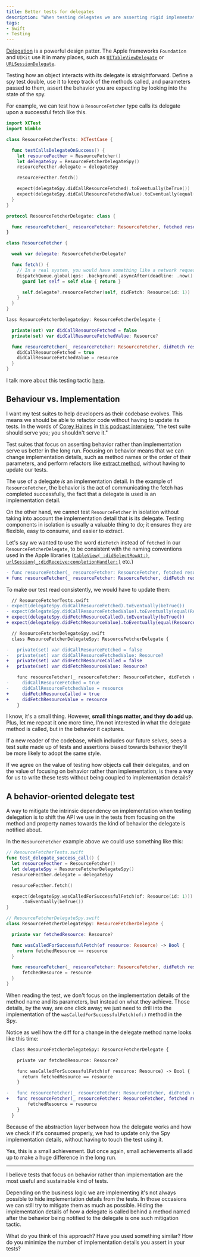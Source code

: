 ```yaml
---
title: Better tests for delegates
description: "When testing delegates we are asserting rigid implementation details. Here's a way to make those tests more flexible."
tags:
- Swift
- Testing
---
```


[Delegation](https://en.wikipedia.org/wiki/Delegation_pattern) is a powerful design patter.
The Apple frameworks `Foundation` and `UIKit` use it in many places,
such as [`UITableViewDelegate`](https://developer.apple.com/documentation/uikit/uitableviewdelegate)
or [`URLSessionDelegate`](https://developer.apple.com/documentation/foundation/urlsessiondelegate).

Testing how an object interacts with its delegate is straightforward.
Define a spy test double,
use it to keep track of the methods called, and parameters passed to them,
assert the behavior you are expecting by looking into the state of the spy.

For example,
we can test how a `ResourceFetcher` type calls its delegate upon a successful fetch like this.

```swift
import XCTest
import Nimble

class ResourceFetcherTests: XCTestCase {

  func testCallsDelegateOnSuccess() {
    let resourceFecther = ResourceFetcher()
    let delegateSpy = ResourceFetcherDelegateSpy()
    resourceFecther.delegate = delegateSpy

    resourceFecther.fetch()

    expect(delegateSpy.didCallResourceFetched).toEventually(beTrue())
    expect(delegateSpy.didCallResourceFetchedValue).toEventually(equal(Resource(id: 1)))
  }
}

protocol ResourceFetcherDelegate: class {

  func resourceFetcher(_ resourceFetcher: ResourceFetcher, fetched resource: Resource)
}

class ResourceFetcher {

  weak var delegate: ResourceFetcherDelegate?

  func fetch() {
    // In a real system, you would have something like a network request here.
    DispatchQueue.global(qos: .background).asyncAfter(deadline: .now() + 0.1) { [weak self] in
      guard let self = self else { return }

      self.delegate?.resourceFetcher(self, didFetch: Resource(id: 1))
    }
  }
}

lass ResourceFetcherDelegateSpy: ResourceFetcherDelegate {

  private(set) var didCallResourceFetched = false
  private(set) var didCallResourceFetchedValue: Resource?

  func resourceFetcher(_ resourceFetcher: ResourceFetcher, didFetch resource: Resource) {
    didCallResourceFetched = true
    didCallResourceFetchedValue = resource
  }
}
```

I talk more about this testing tactic [here](https://www.mokacoding.com/blog/testing-delegates-in-swift-with-xctest/).

## Behaviour vs. Implementation

I want my test suites to help developers as their codebase evolves.
This means we should be able to refactor code without having to update its tests.
In the words of [Corey Haines](http://articles.coreyhaines.com/)
in [this podcast interview](http://www.rubytestingpodcast.com/corey-haines),
"the test suite should serve you; you shouldn't serve it."

Test suites that focus on asserting behavior rather than implementation serve us better in the long run.
Focusing on behavior means that we can change implementation details,
such as method names or the order of their parameters,
and perform refactors like [extract method](https://refactoring.com/catalog/extractFunction.html),
without having to update our tests.

The use of a delegate _is_ an implementation detail.
In the example of `ResourceFetcher`,
the behavior is the act of communicating the fetch has completed successfully,
the fact that a delegate is used is an implementation detail.

On the other hand,
we cannot test `ResourceFetcher` in isolation without taking into account the implementation detail that is its delegate.
Testing components in isolation is usually a valuable thing to do;
it ensures they are flexible,
easy to consume,
and easier to extract.

Let's say we wanted to use the word `didFetch` instead of `fetched` in our `ResourceFetcherDelegate`,
to be consistent with the naming conventions used in the Apple libraries
([`tableView(_:didSelectRowAt:)`](https://developer.apple.com/documentation/uikit/uitableviewdelegate/1614877-tableview),
[`urlSession(_:didReceive:completionHandler:)`](https://developer.apple.com/documentation/foundation/urlsessiondelegate/1409308-urlsession)
etc.)

```diff
- func resourceFetcher(_ resourceFetcher: ResourceFetcher, fetched resource: Resource)
+ func resourceFetcher(_ resourceFetcher: ResourceFetcher, didFetch resource: Resource)
```

To make our test read consistently, we would have to update them:

```diff
  // ResourceFetcherTests.swift
- expect(delegateSpy.didCallResourceFetched).toEventually(beTrue())
- expect(delegateSpy.didCallResourceFetchedValue).toEventually(equal(Resource(id: 1)))
+ expect(delegateSpy.didFetchResourceCalled).toEventually(beTrue())
+ expect(delegateSpy.didFetchResourceValue).toEventually(equal(Resource(id: 1)))

  // ResourceFetcherDelegateSpy.swift
  class ResourceFetcherDelegateSpy: ResourceFetcherDelegate {

-   private(set) var didCallResourceFetched = false
-   private(set) var didCallResourceFetchedValue: Resource?
+   private(set) var didFetchResourceCalled = false
+   private(set) var didFetchResourceValue: Resource?

    func resourceFetcher(_ resourceFetcher: ResourceFetcher, didFetch resource: Resource) {
-     didCallResourceFetched = true
-     didCallResourceFetchedValue = resource
+     didFetchResourceCalled = true
+     didFetchResourceValue = resource
    }
```

I know,
it's a small thing.
However, **small things matter, and they do add up**.
Plus,
let me repeat it one more time,
I'm not interested in what the delegate method is called,
but in the behavior it captures.

If a new reader of the codebase,
which includes our future selves,
sees a test suite made up of tests and assertions biased towards behavior
they'll be more likely to adopt the same style.

If we agree on the value of testing how objects call their delegates,
and on the value of focusing on behavior rather than implementation,
is there a way for us to write these tests without being coupled to implementation details?

## A behavior-oriented delegate test

A way to mitigate the intrinsic dependency on implementation
when testing delegation
is to shift the API we use in the tests
from focusing on the method and property names
towards the kind of behavior the delegate is notified about.

In the `ResourceFetcher` example above
we could use something like this:

```swift
// ResourceFetcherTests.swift
func test_delegate_success_call() {
  let resourceFecther = ResourceFetcher()
  let delegateSpy = ResourceFetcherDelegateSpy()
  resourceFecther.delegate = delegateSpy

  resourceFecther.fetch()

  expect(delegateSpy.wasCalledForSuccessfulFetch(of: Resource(id: 1)))
      .toEventually(beTrue())
}

// ResourceFetcherDelegateSpy.swift
class ResourceFetcherDelegateSpy: ResourceFetcherDelegate {

  private var fetchedResource: Resource?

  func wasCalledForSuccessfulFetch(of resource: Resource) -> Bool {
    return fetchedResource == resource
  }

  func resourceFetcher(_ resourceFetcher: ResourceFetcher, didFetch resource: Resource) {
      fetchedResource = resource
  }
}
```

When reading the test,
we don't focus on the implementation details of the method name
and its parameters,
but instead on what they achieve.
Those details, by the way, are one click away;
we just need to drill into the implementation of the `wasCalledForSuccessfulFetch(of:)` method in the Spy.

Notice as well how the diff for a change in the delegate method name looks like this time:

```diff
  class ResourceFetcherDelegateSpy: ResourceFetcherDelegate {

    private var fetchedResource: Resource?

    func wasCalledForSuccessfulFetch(of resource: Resource) -> Bool {
      return fetchedResource == resource
    }

-   func resourceFetcher(_ resourceFetcher: ResourceFetcher, didFetch resource: Resource) {
+   func resourceFetcher(_ resourceFetcher: ResourceFetcher, fetched resource: Resource) {
        fetchedResource = resource
    }
  }
```

Because of the abstraction layer
between how the delegate works
and how we check if it's consumed properly,
we had to update only the Spy implementation details,
without having to touch the test using it.

Yes, this is a small achievement.
But once again,
small achievements all add up to make a huge difference in the long run.

---

I believe tests that focus on behavior
rather than implementation
are the most useful
and sustainable kind of tests.

Depending on the business logic we are implementing
it's not always possible to hide implementation details from the tests.
In those occasions
we can still try to mitigate them as much as possible.
Hiding the implementation details of how a delegate is called
behind a method named after the behavior being notified to the delegate
is one such mitigation tactic.

What do you think of this approach?
Have you used something similar?
How do you minimize the number of implementation details you assert in your tests?
